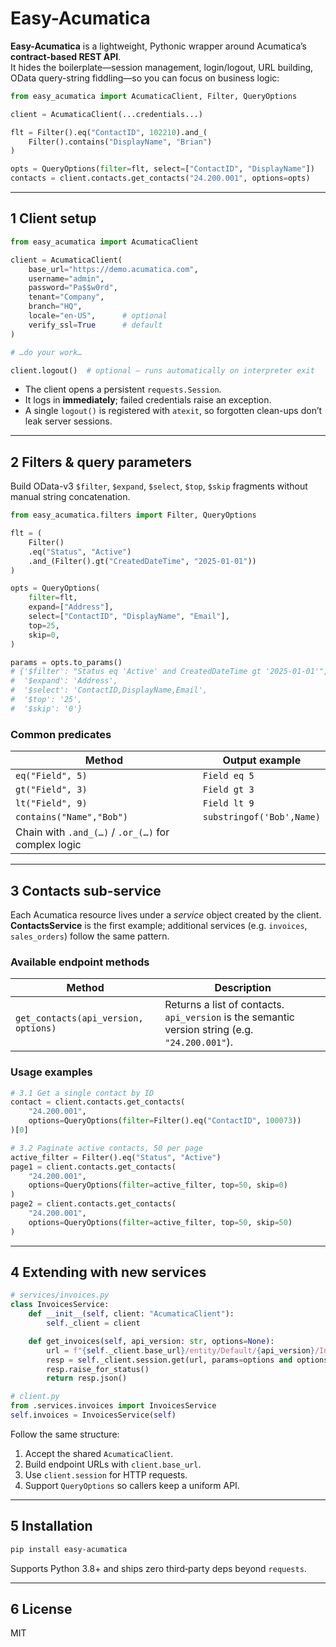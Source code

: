 # Easy-Acumatica

**Easy-Acumatica** is a lightweight, Pythonic wrapper around Acumatica’s
**contract-based REST API**.  
It hides the boilerplate—session management, login/logout, URL building,
OData query-string fiddling—so you can focus on business logic:

```python
from easy_acumatica import AcumaticaClient, Filter, QueryOptions

client = AcumaticaClient(...credentials...)

flt = Filter().eq("ContactID", 102210).and_(
    Filter().contains("DisplayName", "Brian")
)

opts = QueryOptions(filter=flt, select=["ContactID", "DisplayName"])
contacts = client.contacts.get_contacts("24.200.001", options=opts)
```

---

## 1  Client setup

```python
from easy_acumatica import AcumaticaClient

client = AcumaticaClient(
    base_url="https://demo.acumatica.com",
    username="admin",
    password="Pa$$w0rd",
    tenant="Company",
    branch="HQ",
    locale="en-US",      # optional
    verify_ssl=True      # default
)

# …do your work…

client.logout()  # optional – runs automatically on interpreter exit
```

* The client opens a persistent `requests.Session`.
* It logs in **immediately**; failed credentials raise an exception.
* A single `logout()` is registered with `atexit`, so forgotten clean-ups
  don’t leak server sessions.

---

## 2  Filters & query parameters

Build OData-v3 `$filter`, `$expand`, `$select`, `$top`, `$skip`
fragments without manual string concatenation.

```python
from easy_acumatica.filters import Filter, QueryOptions

flt = (
    Filter()
    .eq("Status", "Active")
    .and_(Filter().gt("CreatedDateTime", "2025-01-01"))
)

opts = QueryOptions(
    filter=flt,
    expand=["Address"],
    select=["ContactID", "DisplayName", "Email"],
    top=25,
    skip=0,
)

params = opts.to_params()
# {'$filter': "Status eq 'Active' and CreatedDateTime gt '2025-01-01'",
#  '$expand': 'Address',
#  '$select': 'ContactID,DisplayName,Email',
#  '$top': '25',
#  '$skip': '0'}
```

### Common predicates

| Method                         | Output example                                   |
|--------------------------------|--------------------------------------------------|
| `eq("Field", 5)`               | `Field eq 5`                                     |
| `gt("Field", 3)`               | `Field gt 3`                                     |
| `lt("Field", 9)`               | `Field lt 9`                                     |
| `contains("Name","Bob")`       | `substringof('Bob',Name)`                        |
| Chain with `.and_(…)` / `.or_(…)` for complex logic |

---

## 3  Contacts sub-service

Each Acumatica resource lives under a *service* object created by the
client.  **ContactsService** is the first example; additional services
(e.g. `invoices`, `sales_orders`) follow the same pattern.

### Available endpoint methods

| Method                                 | Description                                  |
|----------------------------------------|----------------------------------------------|
| `get_contacts(api_version, options)`   | Returns a list of contacts. `api_version` is the semantic version string (e.g. `"24.200.001"`). |

### Usage examples

```python
# 3.1 Get a single contact by ID
contact = client.contacts.get_contacts(
    "24.200.001",
    options=QueryOptions(filter=Filter().eq("ContactID", 100073))
)[0]

# 3.2 Paginate active contacts, 50 per page
active_filter = Filter().eq("Status", "Active")
page1 = client.contacts.get_contacts(
    "24.200.001",
    options=QueryOptions(filter=active_filter, top=50, skip=0)
)
page2 = client.contacts.get_contacts(
    "24.200.001",
    options=QueryOptions(filter=active_filter, top=50, skip=50)
)
```

---

## 4  Extending with new services

```python
# services/invoices.py
class InvoicesService:
    def __init__(self, client: "AcumaticaClient"):
        self._client = client

    def get_invoices(self, api_version: str, options=None):
        url = f"{self._client.base_url}/entity/Default/{api_version}/Invoice"
        resp = self._client.session.get(url, params=options and options.to_params())
        resp.raise_for_status()
        return resp.json()

# client.py
from .services.invoices import InvoicesService
self.invoices = InvoicesService(self)
```

Follow the same structure:

1. Accept the shared `AcumaticaClient`.
2. Build endpoint URLs with `client.base_url`.
3. Use `client.session` for HTTP requests.
4. Support `QueryOptions` so callers keep a uniform API.

---

## 5  Installation

```bash
pip install easy-acumatica
```

Supports Python 3.8+ and ships zero third‑party deps beyond `requests`.

---

## 6  License

MIT
